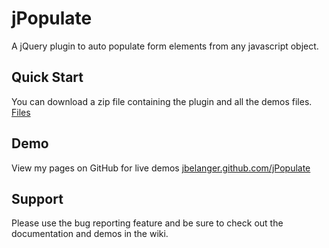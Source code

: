 jPopulate
=========

A jQuery plugin to auto populate form elements from any javascript object.

## Quick Start
You can download a zip file containing the plugin and all the demos files.
[Files](https://github.com/jbelanger/jPopulate/zipball/master)

## Demo
View my pages on GitHub for live demos
[jbelanger.github.com/jPopulate](http://jbelanger.github.com/jPopulate)

## Support
Please use the bug reporting feature and be sure to check out the documentation and demos in the wiki.